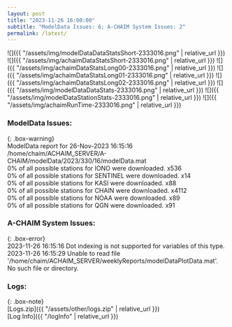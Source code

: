 ```yaml
---
layout: post
title: "2023-11-26 16:00:00"
subtitle: "ModelData Issues: 6; A-CHAIM System Issues: 2"
permalink: /latest/
---
```


![]({{ "/assets/img/modelDataDataStatsShort-2333016.png" | relative_url }})
![]({{ "/assets/img/achaimDataStatsShort-2333016.png" | relative_url }})
![]({{ "/assets/img/achaimDataStatsLong00-2333016.png" | relative_url }})
![]({{ "/assets/img/achaimDataStatsLong01-2333016.png" | relative_url }})
![]({{ "/assets/img/achaimDataStatsLong02-2333016.png" | relative_url }})
![]({{ "/assets/img/modelDataDataStats-2333016.png" | relative_url }})
![]({{ "/assets/img/modelDataStationStats-2333016.png" | relative_url }})
![]({{ "/assets/img/achaimRunTime-2333016.png" | relative_url }})


### ModelData Issues:  
  
{: .box-warning}  
 ModelData report for 26-Nov-2023 16:15:16   
 /home/chaim/ACHAIM_SERVER/A-CHAIM/modelData/2023/330/16/modelData.mat   
 0% of all possible stations for IONO were downloaded. x536   
 0% of all possible stations for SENTINEL were downloaded. x14   
 0% of all possible stations for KASI were downloaded. x88   
 0% of all possible stations for CHAIN were downloaded. x4112   
 0% of all possible stations for NOAA were downloaded. x89   
 0% of all possible stations for QGN were downloaded. x91   
  
### A-CHAIM System Issues:  
  
{: .box-error}  
2023-11-26 16:15:16 Dot indexing is not supported for variables of this type.  
2023-11-26 16:15:29 Unable to read file '/home/chaim/ACHAIM_SERVER/weeklyReports/modelDataPlotData.mat'. No such file or directory.  

### Logs:  
  
{: .box-note}  
[Logs.zip]({{ "/assets/other/logs.zip" | relative_url }})  
[Log Info]({{ "/logInfo" | relative_url }})  
